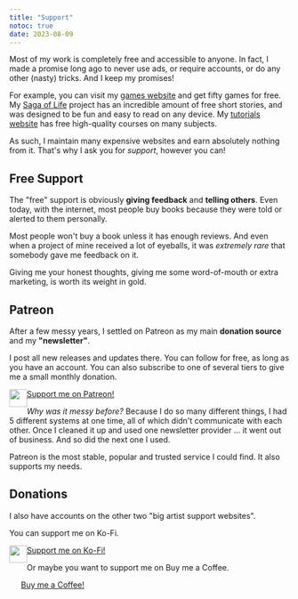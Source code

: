 ```yaml
---
title: "Support"
notoc: true
date: 2023-08-09
---
```


Most of my work is completely free and accessible to anyone. In fact, I made a promise long ago to never use ads, or require accounts, or do any other (nasty) tricks. And I keep my promises! 

For example, you can visit my [games website](https://pandaqi.com) and get fifty games for free. My [Saga of Life](/books/the-saga-of-life) project has an incredible amount of free short stories, and was designed to be fun and easy to read on any device. My [tutorials website](https://pandaqi.com/tutorials) has free high-quality courses on many subjects.

As such, I maintain many expensive websites and earn absolutely nothing from it. That's why I ask you for _support_, however you can!

## Free Support

The "free" support is obviously **giving feedback** and **telling others**. Even today, with the internet, most people buy books because they were told or alerted to them personally. 

Most people won't buy a book unless it has enough reviews. And even when a project of mine received a lot of eyeballs, it was _extremely rare_ that somebody gave me feedback on it.

Giving me your honest thoughts, giving me some word-of-mouth or extra marketing, is worth its weight in gold.

## Patreon

After a few messy years, I settled on Patreon as my main **donation source** and my **"newsletter"**. 

I post all new releases and updates there. You can follow for free, as long as you have an account. You can also subscribe to one of several tiers to give me a small monthly donation.

<p>
    <a href="https://patreon.com/tiamopastoor" class="striped-link">
        <img decoding="async" style="float:left; width: 2.25em;" src="/css/patreon logo.png" loading="lazy">
        <span>Support me on Patreon!</span>
    </a>
</p>

_Why was it messy before?_ Because I do so many different things, I had 5 different systems at one time, all of which didn't communicate with each other. Once I cleaned it up and used one newsletter provider ... it went out of business. And so did the next one I used.

Patreon is the most stable, popular and trusted service I could find. It also supports my needs.

## Donations

I also have accounts on the other two "big artist support websites".

You can support me on Ko-Fi.

<p>
    <a href="https://ko-fi.com/tiamopastoor" class="striped-link">
        <img decoding="async" style="float:left; width: 2.25em;" src="/css/kofi_logo.png" loading="lazy">
        <span>Support me on Ko-Fi!</span>
    </a>
</p>

Or maybe you want to support me on Buy me a Coffee.

<p>
    <a href="https://www.buymeacoffee.com/tiamopastoor" class="striped-link">
        <img decoding="async" style="float:left; width: 1.25em; margin-top: 0.25em; margin-left: 0.25em;" src="/css/bmac_logo.png" loading="lazy">
        <span>Buy me a Coffee!</span>
    </a>
</p>